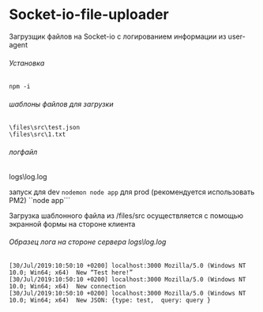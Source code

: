 # Socket-io-file-uploader
Загрузщик   файлов на Socket-io с логированием информации из user-agent

###### Установка  
```npm -i```

###### шаблоны файлов для загрузки
    \files\src\test.json
    \files\src\1.txt
   
 

###### логфайл
 logs\log.log

запуск для dev
```nodemon node app```
для prod  (рекомендуется использовать PM2) 
``node app```




Загрузка шаблонного файла из /files/src осуществляется с помощью экранной формы на стороне клиента


###### Образец лога на стороне сервера logs\log.log

 ```
 [30/Jul/2019:10:50:10 +0200] localhost:3000 Mozilla/5.0 (Windows NT 10.0; Win64; x64)  New “Test here!” 
 [30/Jul/2019:10:50:10 +0200] localhost:3000 Mozilla/5.0 (Windows NT 10.0; Win64; x64)  New connection   
 [30/Jul/2019:10:50:10 +0200] localhost:3000 Mozilla/5.0 (Windows NT 10.0; Win64; x64)  New JSON: {type: test,  query: query }
 ```  
